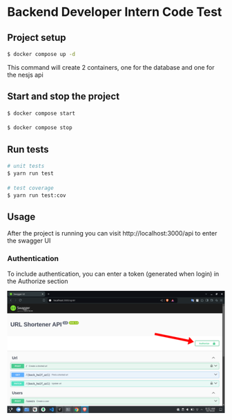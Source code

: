 # Backend Developer Intern Code Test

## Project setup

```bash
$ docker compose up -d
```
This command will create 2 containers, one for the database and one for the nesjs api

## Start and stop the project

```bash
$ docker compose start

$ docker compose stop
```

## Run tests

```bash
# unit tests
$ yarn run test

# test coverage
$ yarn run test:cov
```

## Usage

After the project is running you can visit http://localhost:3000/api to enter the swagger UI

### Authentication
To include authentication, you can enter a token (generated when login) in the Authorize section

![Screenshot](images/image.png)

